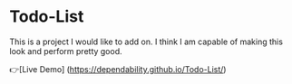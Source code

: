 # Todo-List
This is a project I would like to add on.
I think I am capable of making this look and perform pretty good. 

👉[Live Demo] (https://dependability.github.io/Todo-List/)
